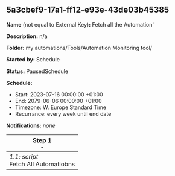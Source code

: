 ## 5a3cbef9-17a1-ff12-e93e-43de03b45385

**Name** (not equal to External Key)**:** Fetch all the Automation'

**Description:** n/a

**Folder:** my automations/Tools/Automation Monitoring tool/

**Started by:** Schedule

**Status:** PausedSchedule

**Schedule:**

* Start: 2023-07-16 00:00:00 +01:00
* End: 2079-06-06 00:00:00 +01:00
* Timezone: W. Europe Standard Time
* Recurrance: every week until end date

**Notifications:** _none_


| Step 1<br>_<small>-</small>_ |
| --- |
| _1.1: script_<br>Fetch All Automatiobns |
